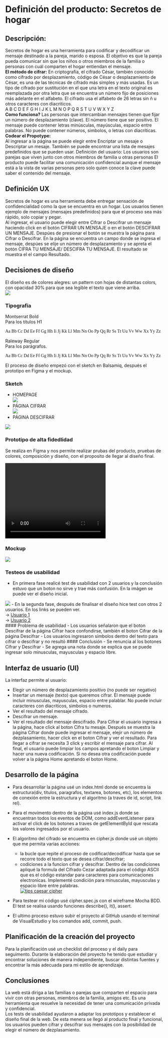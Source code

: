 # Definición del producto: Secretos de hogar

## Descripción:
Secretos de hogar es una herramienta para codificar y decodificar un mensaje destinado a la pareja, marido o esposa. El objetivo es que la pareja pueda comunicar sin que los niños o otros miembros de la familia o personas con cuál comparten el hogar entiendan el mensaje.<br>
<strong>El método de cifrar:</strong>
En criptografía, el cifrado César, también conocido como cifrado por desplazamiento, código de César o desplazamiento de César, es una de las técnicas de cifrado más simples y más usadas. Es un tipo de cifrado por sustitución en el que una letra en el texto original es reemplazada por otra letra que se encuentra un número fijo de posiciones más adelante en el alfabeto. El cifrado usa el alfabeto de 26 letras sin ñ u otros caracteres con diacriticos.<br>
A B C D E F G H I J K L M N O P Q R S T U V W X Y Z<br>
<strong>Como funciona?</strong>
Las personas que intercambian mensajes tienen que fijar un número de desplazamiento (clave). El número tiene que ser positivo. El mensaje puede contener letras minúsculas, mayúsculas, espacio entre palabras. No puede contener números, simbolos, o letras con diacríticas.  
<strong>Codear el Propotype:</strong><br>
Al ingresar a la página se puede elegir entre Encriptar un mesaje o Descriptar un mesaje. También se puede encontrar una lista de mesajes predefinidos que se pueden usar.
Definición del usuario:
Los usuarios son parejas que viven junto con otros miembros de familia u otras personas
El producto puede facilitar una comunicación confidencial aunque el mensaje está a la vista de varias personas pero solo quien conoce la clave puede saber el contenido del mensaje.   
## Definición UX
Secretos de hogar es una herramienta debe entregar sensación de confidencialidad como la que se encuentra en un hogar. Los usuarios tienen ejemplo de mensajes (mensajes predefinidos) para que el proceso sea más rápido, solo copiar y pegar.<br>
Al ingresar, el usuario puede elegir entre Cifrar o Descifrar un mensaje haciendo click en el botón CIFRAR UN MENSAJE o en el botón DESCIFRAR UN MENSAJE. 
Despúes de presionar el botón se muestra la página para Cifrar o Descifrar. En la página se encuentra un campo donde se ingresa el mensaje, despúes se elije un número de desplazamiento y se apreta el botón CIFRA TU MENSAJE/ DESCIFRA TU MENSAJE. El resultado se muestra el el campo Resultado. 

## Decisiones de diseño

El diseño es de colores alegres: un pattern con hojas de distantas colors, con opacidad 30% para que sea legible el texto que viene arriba.<br>
<img src="colores.jpg">

### Tipografía
Montserrat Bold<br>
Para los títulos H1<br>
<p style="font-family: Montserrat">Aa Bb Cc Dd Ee Ff Gg Hh Ii Jj Kk Ll Mm Nn Oo Pp Qq Rr Ss Tt Uu Vv Ww Xx Yy Zz</p>
Raleway Regular<br>
Para los parágrafos.<br> 
<p style="font-family: Raleway">Aa Bb Cc Dd Ee Ff Gg Hh Ii Jj Kk Ll Mm Nn Oo Pp Qq Rr Ss Tt Uu Vv Ww Xx Yy Zz</p>

El proceso de diseño empezó con el sketch en Balsamiq, después el prototipo en Figma y el mockup.

### Sketch

- HOMEPAGE<br>
<img src="balsamiq-1.jpg"><br>
- PÁGINA CIFRAR<br>
<img src="balsamiq-2.jpg"><br>
- PÁGINA DESCIFRAR<br>
<img src="balsamiq-3.jpg">

### Prototipo de alta fidedlidad
Se realiza en Figma y nos permite realizar prubas del producto, pruebas de colores, composición y diseño, con el proposito de llegar al diseño final.

<video width="320" height="240" controls>
  <source src="figma.webm" type="video/mp4">
</video>

### Mockup
<img src="mockup.jpg"><br>

### Testeos de usabilidad
- En primera fase realicé test de usabilidad con 2 usuarios y la conclusión estuvo que un boton no sirve y trae más confusión. En la imágen se puede ver el diseño inicial.<br>
<img src="testeo.jpg">
- En la segunda fase, después de finalisar el diseño hice test con otros 2 usuarios. En los links se pueden ver.<br>
-> <a href="https://www.loom.com/share/128984760822480cbb6edcd8723c6705" target="_blank">Usuario 1</a><br>
-> <a href="https://www.loom.com/share/5abe9d58a07c4a1d8109f0813527fb0d" target="_blank">Usuario 2</a><br>
#### Problema de usabilidad
- Los usuarios señalaron que el boton Descifrar de la página Cifrar hace confondirse, también el boton Cifrar de la página Descifrar
- Los usuarios ingresaron simbolos dentro del texto para cifrar o descifrar y no resultó
#### Conclusión
- Se renuncia al los botones Cifrar y Descifrar
- Se agrega una nota donde se explica que se puede ingresar solo minusculas, mayusculas y espacio libre.

## Interfaz de usuario (UI)

La interfaz permite al usuario:
- Elegir un número de desplazamiento positivo (no puede ser negativo)
- Insertar un mensaje (texto) que queremos cifrar. El mensaje puede incluir minusculas, mayusculas, espacio entre palablar. No puede incluir caracteres con diacriticos, simbolos o numeros.
- Ver el resultado del mensaje cifrado.
- Descifrar un mensaje.
- Ver el resultado del mensaje descifrado.
Para Cifrar el usuario ingresa a la página, hace click al boton Cifra tu mesaje. Después se muestra la página Cifrar donde puede ingresar el mensaje, elejir un número de dezplasamiento, hacer click en el boton Cifrar y ver el resultado. Para llegar a cifrar se necesita 3 click y escribir el mensaje para cifrar. Al final, el usuario puede limpiar los campos apretando el boton Limpiar y hacer una nueva codificación. Si no desea otra codificación puede volver a la página Home apretando el boton Home.


## Desarrollo de la página
- Para desarrollar la página usé un index.html donde se encuentra la estructura(div, titulos, paragrafos, textarea, botones, etc), los elementos de conexión entre la estructura y el algoritmo (a traves de id, script, link rel). 
- Para el movimento dentro de la página usé index.js donde se encuentran todos los eventos de DOM, como addEventListener para activar el click de los botones a traves de getElementById que rescata los valores ingresados por el usuario.
- El algoritmo del cifrado se encuentra en cipher.js donde usé un objeto que me permita varias acciones: 
  - la bucle que repite el proceso de codificar/decodificar hasta que se recorre todo el texto que se desea cifrar/descifrar; 
  - codiciones a la funcion cifrar y descifrar. Dentro de las condiciones apliqué la formula del Cifrado Cezar adaptada para el código ASCII que es el código estandar para caracteres para comunicaciones electronicas. Implementé condición para minusculas, mayusculas y espacio libre entre palabras.<br>
[![tips caesar cipher](https://img.youtube.com/vi/zd8eVrXhs7Y/0.jpg)](https://www.youtube.com/watch?v=zd8eVrXhs7Y)

- Para testear mi código usé cipher.spec.js con el wireframe Mocha BDD. El test se realisa usando funciones describe(), it(), assert.
- El ultimo proceso estuvo subir el proyecto al GitHub usando el terminal de VisualEstudio y los comandos add, commit, push.
## Planificación de la creación del proyecto
Para la planificación usé un checklist del proceso y el daily para seguimento.
Durante la elaboración del proyecto he tenido que estudiar y encontrar soluciones de manera independiente, buscar distintas fuentes y encontrar la más adecuada para mi estilo de aprendizaje.
## Conclusiones
La web está diriga a las familias o parejas que comparten el espacio para vivir con otras personas, miembros de la familia, amigos etc. Es una herramienta que resuelve la necesidad de tener una comunicación privada y confidencial.<br>
Los tests de usabilidad ayudaron a adaptar los prototipos y establecer el diseño final de la web. De esta menera se llegó al producto final y funcional, los usuarios pueden cifrar y descifrar sus mensajes con la posibilidad de elegir el número de dezplasamiento.